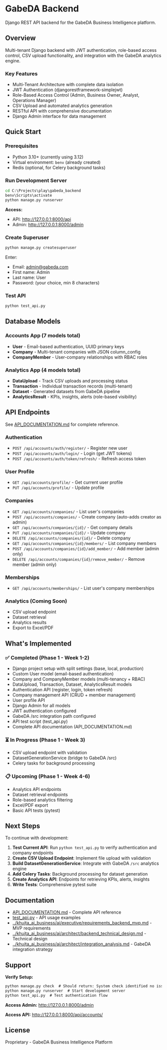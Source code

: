 # GabeDA Backend

Django REST API backend for the GabeDA Business Intelligence platform.

## Overview

Multi-tenant Django backend with JWT authentication, role-based access control, CSV upload functionality, and integration with the GabeDA analytics engine.

### Key Features

- Multi-Tenant Architecture with complete data isolation
- JWT Authentication (djangorestframework-simplejwt)
- Role-Based Access Control (Admin, Business Owner, Analyst, Operations Manager)
- CSV Upload and automated analytics generation
- RESTful API with comprehensive documentation
- Django Admin interface for data management

## Quick Start

### Prerequisites
- Python 3.10+ (currently using 3.12)
- Virtual environment: `benv` (already created)
- Redis (optional, for Celery background tasks)

### Run Development Server

```cmd
cd C:\Projects\play\gabeda_backend
benv\Scripts\activate
python manage.py runserver
```

**Access:**
- API: http://127.0.0.1:8000/api
- Admin: http://127.0.0.1:8000/admin

### Create Superuser

```cmd
python manage.py createsuperuser
```

Enter:
- Email: admin@gabeda.com
- First name: Admin
- Last name: User
- Password: (your choice, min 8 characters)

### Test API

```cmd
python test_api.py
```

## Database Models

### Accounts App (7 models total)
- **User** - Email-based authentication, UUID primary keys
- **Company** - Multi-tenant companies with JSON column_config
- **CompanyMember** - User-company relationships with RBAC roles

### Analytics App (4 models total)
- **DataUpload** - Track CSV uploads and processing status
- **Transaction** - Individual transaction records (multi-tenant)
- **Dataset** - Generated datasets from GabeDA pipeline
- **AnalyticsResult** - KPIs, insights, alerts (role-based visibility)

## API Endpoints

See [API_DOCUMENTATION.md](API_DOCUMENTATION.md) for complete reference.

### Authentication
- `POST /api/accounts/auth/register/` - Register new user
- `POST /api/accounts/auth/login/` - Login (get JWT tokens)
- `POST /api/accounts/auth/token/refresh/` - Refresh access token

### User Profile
- `GET /api/accounts/profile/` - Get current user profile
- `PUT /api/accounts/profile/` - Update profile

### Companies
- `GET /api/accounts/companies/` - List user's companies
- `POST /api/accounts/companies/` - Create company (auto-adds creator as admin)
- `GET /api/accounts/companies/{id}/` - Get company details
- `PUT /api/accounts/companies/{id}/` - Update company
- `DELETE /api/accounts/companies/{id}/` - Delete company
- `GET /api/accounts/companies/{id}/members/` - List company members
- `POST /api/accounts/companies/{id}/add_member/` - Add member (admin only)
- `DELETE /api/accounts/companies/{id}/remove_member/` - Remove member (admin only)

### Memberships
- `GET /api/accounts/memberships/` - List user's company memberships

### Analytics (Coming Soon)
- CSV upload endpoint
- Dataset retrieval
- Analytics results
- Export to Excel/PDF

## What's Implemented

### ✅ Completed (Phase 1 - Week 1-2)
- Django project setup with split settings (base, local, production)
- Custom User model (email-based authentication)
- Company and CompanyMember models (multi-tenancy + RBAC)
- DataUpload, Transaction, Dataset, AnalyticsResult models
- Authentication API (register, login, token refresh)
- Company management API (CRUD + member management)
- User profile API
- Django Admin for all models
- JWT authentication configured
- GabeDA /src integration path configured
- API test script (test_api.py)
- Complete API documentation (API_DOCUMENTATION.md)

### ⏳ In Progress (Phase 1 - Week 3)
- CSV upload endpoint with validation
- DatasetGenerationService (bridge to GabeDA /src)
- Celery tasks for background processing

### 📋 Upcoming (Phase 1 - Week 4-6)
- Analytics API endpoints
- Dataset retrieval endpoints
- Role-based analytics filtering
- Excel/PDF export
- Basic API tests (pytest)

## Next Steps

To continue with development:

1. **Test Current API**: Run `python test_api.py` to verify authentication and company endpoints
2. **Create CSV Upload Endpoint**: Implement file upload with validation
3. **Build DatasetGenerationService**: Integrate with GabeDA `/src` analytics engine
4. **Add Celery Tasks**: Background processing for dataset generation
5. **Create Analytics API**: Endpoints for retrieving KPIs, alerts, insights
6. **Write Tests**: Comprehensive pytest suite

## Documentation

- [API_DOCUMENTATION.md](API_DOCUMENTATION.md) - Complete API reference
- [test_api.py](test_api.py) - API usage examples
- [../khujta_ai_business/ai/executive/requirements_backend_mvp.md](../khujta_ai_business/ai/executive/requirements_backend_mvp.md) - MVP requirements
- [../khujta_ai_business/ai/architect/backend_technical_design.md](../khujta_ai_business/ai/architect/backend_technical_design.md) - Technical design
- [../khujta_ai_business/ai/architect/integration_analysis.md](../khujta_ai_business/ai/architect/integration_analysis.md) - GabeDA integration strategy

## Support

**Verify Setup:**
```cmd
python manage.py check  # Should return: System check identified no issues
python manage.py runserver  # Start development server
python test_api.py  # Test authentication flow
```

**Access Admin:**
http://127.0.0.1:8000/admin

**Access API:**
http://127.0.0.1:8000/api/accounts/

## License

Proprietary - GabeDA Business Intelligence Platform
